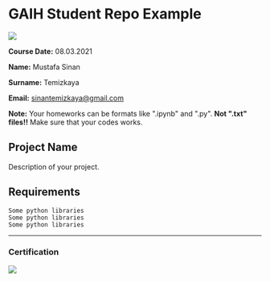 # GAIH Student Repo Example
![](img/newlogo.png)

**Course Date:** 08.03.2021

**Name:** Mustafa Sinan

**Surname:** Temizkaya

**Email:** sinantemizkaya@gmail.com  

**Note:** Your homeworks can be formats like ".ipynb" and ".py". **Not ".txt" files!!** Make sure that your codes works.  

## Project Name
Description of your project.

## Requirements
```
Some python libraries
Some python libraries
Some python libraries
```
---

### Certification
![](img/TopLearnerCertificate.png)

